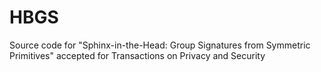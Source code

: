 # HBGS
Source code for "Sphinx-in-the-Head: Group Signatures from Symmetric Primitives" accepted for Transactions on Privacy and Security
